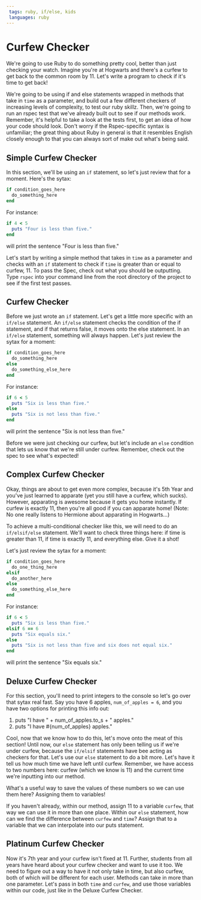 ```yaml
---
 tags: ruby, if/else, kids
 languages: ruby
---
```


# Curfew Checker

We're going to use Ruby to do something pretty cool, better than just checking your watch. Imagine you're at Hogwarts and there's a curfew to get back to the common room by 11. Let's write a program to check if it's time to get back!

We're going to be using if and else statements wrapped in methods that take in `time` as a parameter, and build out a few different checkers of increasing levels of complexity, to test our ruby skillz. Then, we're going to run an rspec test that we've already built out to see if our methods work. Remember, it's helpful to take a look at the tests first, to get an idea of how your code should look. Don't worry if the Rspec-specific syntax is unfamiliar; the great thing about Ruby in general is that it resembles English closely enough to that you can always sort of make out what's being said.

## Simple Curfew Checker

In this section, we'll be using an `if` statement, so let's just review that for a moment. Here's the sytax:

```ruby
if condition_goes_here
  do_something_here
end
```
For instance:
```ruby
if 4 < 5
  puts "Four is less than five."
end
```
will print the sentence "Four is less than five."

Let's start by writing a simple method that takes in `time` as a parameter and checks with an `if` statement to check if `time` is greater than or equal to curfew, 11. To pass the Spec, check out what you should be outputting. Type `rspec` into your command line from the root directory of the project to see if the first test passes.

## Curfew Checker

Before we just wrote an `if` statement. Let's get a little more specific with an `if/else` statement. An `if/else` statement checks the condition of the if statement, and if that returns false, it moves onto the else statement. In an `if/else` statement, something will always happen. Let's just review the sytax for a moment:

```ruby
if condition_goes_here
  do_something_here
else
  do_something_else_here
end
```
For instance:
```ruby
if 6 < 5
  puts "Six is less than five."
else
  puts "Six is not less than five."
end
```
will print the sentence "Six is not less than five."

Before we were just checking our curfew, but let's include an `else` condition that lets us know that we're still under curfew. Remember, check out the spec to see what's expected!

## Complex Curfew Checker

Okay, things are about to get even more complex, because it's 5th Year and you've just learned to apparate (yet you still have a curfew, which sucks). However, apparating is awesome because it gets you home instantly. If curfew is exactly 11, then you're all good if you can apparate home! (Note: No one really listens to Hermione about apparating in Hogwarts...)

To achieve a multi-conditional checker like this, we will need to do an `if/elsif/else` statement. We'll want to check three things here: if time is greater than 11, if time is exactly 11, and everything else. Give it a shot!

Let's just review the sytax for a moment:

```ruby
if condition_goes_here
  do_one_thing_here
elsif
  do_another_here
else
  do_something_else_here
end
```
For instance:
```ruby
if 6 < 5
  puts "Six is less than five."
elsif 6 == 6
  puts "Six equals six."
else
  puts "Six is not less than five and six does not equal six."
end
```
will print the sentence "Six equals six."

## Deluxe Curfew Checker

For this section, you'll need to print integers to the console so let's go over that sytax real fast. Say you have 6 apples, `num_of_apples = 6`, and you have two options for printing this info out:

1. puts "I have " + num_of_apples.to_s + " apples."
2. puts "I have #{num_of_apples} apples."

Cool, now that we know how to do this, let's move onto the meat of this section! Until now, our `else` statement has only been telling us if we're under curfew, because the `if/elsif` statements have bee acting as checkers for that. Let's use our `else` statement to do a bit more. Let's have it tell us how much time we have left until curfew. Remember, we have access to two numbers here: curfew (which we know is 11) and the current time we're inputting into our method.

What's a useful way to save the values of these numbers so we can use them here? Assigning them to variables!

If you haven't already, within our method, assign 11 to a variable `curfew`, that way we can use it in more than one place. Within our `else` statement, how can we find the difference between `curfew` and `time`? Assign that to a variable that we can interpolate into our puts statement.

## Platinum Curfew Checker

Now it's 7th year and your curfew isn't fixed at 11. Further, students from all years have heard about your curfew checker and want to use it too. We need to figure out a way to have it not only take in time, but also curfew, both of which will be different for each user. Methods can take in more than one parameter. Let's pass in both `time` and `curfew`, and use those variables within our code, just like in the Deluxe Curfew Checker.

